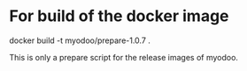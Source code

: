 # For build of the docker image
docker build -t myodoo/prepare-1.0.7 .

This is only a prepare script for the release images of myodoo.
